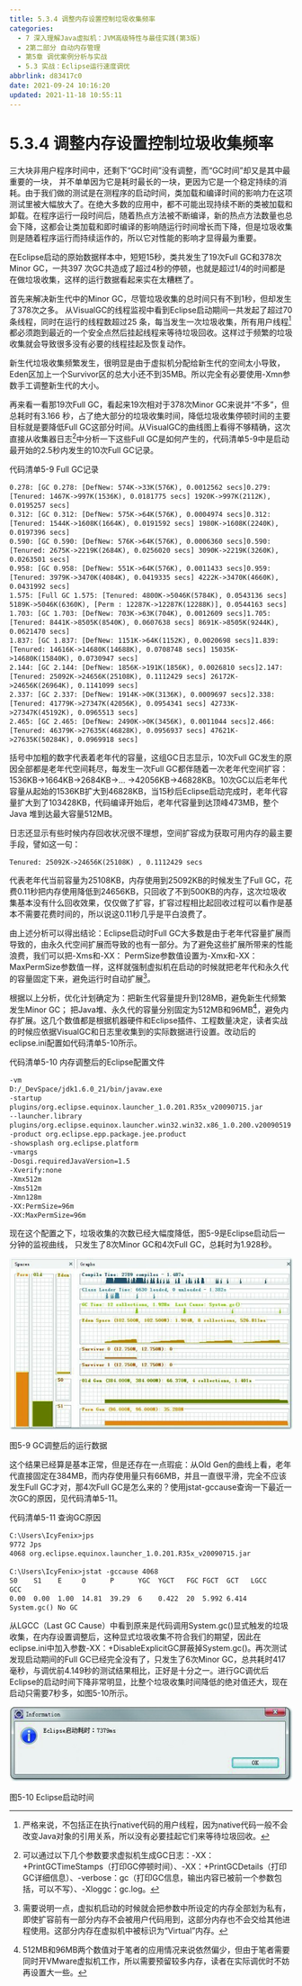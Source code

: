 ```yaml
---
title: 5.3.4 调整内存设置控制垃圾收集频率
categories: 
  - 7 深入理解Java虛拟机：JVM高级特性与最佳实践(第3版)
  - 2第二部分 自动内存管理
  - 第5章 调优案例分析与实战
  - 5.3 实战：Eclipse运行速度调优
abbrlink: d83417c0
date: 2021-09-24 10:16:20
updated: 2021-11-18 10:55:11
---
```

# 5.3.4 调整内存设置控制垃圾收集频率
三大块非用户程序时间中，还剩下“GC时间”没有调整，而“GC时间”却又是其中最重要的一块， 并不单单因为它是耗时最长的一块，更因为它是一个稳定持续的消耗。由于我们做的测试是在测程序的启动时间，类加载和编译时间的影响力在这项测试里被大幅放大了。在绝大多数的应用中，都不可能出现持续不断的类被加载和卸载。在程序运行一段时间后，随着热点方法被不断编译，新的热点方法数量也总会下降，这都会让类加载和即时编译的影响随运行时间增长而下降，但是垃圾收集则是随着程序运行而持续运作的，所以它对性能的影响才显得最为重要。

在Eclipse启动的原始数据样本中，短短15秒，类共发生了19次Full GC和378次Minor GC，一共397 次GC共造成了超过4秒的停顿，也就是超过1/4的时间都是在做垃圾收集，这样的运行数据看起来实在太糟糕了。

首先来解决新生代中的Minor GC，尽管垃圾收集的总时间只有不到1秒，但却发生了378次之多。 从VisualGC的线程监视中看到Eclipse启动期间一共发起了超过70条线程，同时在运行的线程数超过25 条，每当发生一次垃圾收集，所有用户线程[^1]都必须跑到最近的一个安全点然后挂起线程来等待垃圾回收。这样过于频繁的垃圾收集就会导致很多没有必要的线程挂起及恢复动作。

新生代垃圾收集频繁发生，很明显是由于虚拟机分配给新生代的空间太小导致，Eden区加上一个Survivor区的总大小还不到35MB。所以完全有必要使用-Xmn参数手工调整新生代的大小。

再来看一看那19次Full GC，看起来19次相对于378次Minor GC来说并“不多”，但总耗时有3.166 秒，占了绝大部分的垃圾收集时间，降低垃圾收集停顿时间的主要目标就是要降低Full GC这部分时间。从VisualGC的曲线图上看得不够精确，这次直接从收集器日志[^2]中分析一下这些Full GC是如何产生的，代码清单5-9中是启动最开始的2.5秒内发生的10次Full GC记录。

代码清单5-9 Full GC记录
```
0.278: [GC 0.278: [DefNew: 574K->33K(576K), 0.0012562 secs]0.279: [Tenured: 1467K->997K(1536K), 0.0181775 secs] 1920K->997K(2112K), 0.0195257 secs] 
0.312: [GC 0.312: [DefNew: 575K->64K(576K), 0.0004974 secs]0.312: [Tenured: 1544K->1608K(1664K), 0.0191592 secs] 1980K->1608K(2240K), 0.0197396 secs] 
0.590: [GC 0.590: [DefNew: 576K->64K(576K), 0.0006360 secs]0.590: [Tenured: 2675K->2219K(2684K), 0.0256020 secs] 3090K->2219K(3260K), 0.0263501 secs] 
0.958: [GC 0.958: [DefNew: 551K->64K(576K), 0.0011433 secs]0.959: [Tenured: 3979K->3470K(4084K), 0.0419335 secs] 4222K->3470K(4660K), 0.0431992 secs] 
1.575: [Full GC 1.575: [Tenured: 4800K->5046K(5784K), 0.0543136 secs] 5189K->5046K(6360K), [Perm : 12287K->12287K(12288K)], 0.0544163 secs] 
1.703: [GC 1.703: [DefNew: 703K->63K(704K), 0.0012609 secs]1.705: [Tenured: 8441K->8505K(8540K), 0.0607638 secs] 8691K->8505K(9244K), 0.0621470 secs] 
1.837: [GC 1.837: [DefNew: 1151K->64K(1152K), 0.0020698 secs]1.839: [Tenured: 14616K->14680K(14688K), 0.0708748 secs] 15035K->14680K(15840K), 0.0730947 secs] 
2.144: [GC 2.144: [DefNew: 1856K->191K(1856K), 0.0026810 secs]2.147: [Tenured: 25092K->24656K(25108K), 0.1112429 secs] 26172K->24656K(26964K), 0.1141099 secs] 
2.337: [GC 2.337: [DefNew: 1914K->0K(3136K), 0.0009697 secs]2.338: [Tenured: 41779K->27347K(42056K), 0.0954341 secs] 42733K->27347K(45192K), 0.0965513 secs] 
2.465: [GC 2.465: [DefNew: 2490K->0K(3456K), 0.0011044 secs]2.466: [Tenured: 46379K->27635K(46828K), 0.0956937 secs] 47621K->27635K(50284K), 0.0969918 secs] 
```

括号中加粗的数字代表着老年代的容量，这组GC日志显示，10次Full GC发生的原因全部都是老年代空间耗尽，每发生一次Full GC都伴随着一次老年代空间扩容：1536KB→1664KB→2684KB→… →42056KB→46828KB。10次GC以后老年代容量从起始的1536KB扩大到46828KB，当15秒后Eclipse启动完成时，老年代容量扩大到了103428KB，代码编译开始后，老年代容量到达顶峰473MB，整个Java 堆到达最大容量512MB。

日志还显示有些时候内存回收状况很不理想，空间扩容成为获取可用内存的最主要手段，譬如这一句：

```
Tenured: 25092K->24656K(25108K) , 0.1112429 secs
```
代表老年代当前容量为25108KB，内存使用到25092KB的时候发生了Full GC，花费0.11秒把内存使用降低到24656KB，只回收了不到500KB的内存，这次垃圾收集基本没有什么回收效果，仅仅做了扩容，扩容过程相比起回收过程可以看作是基本不需要花费时间的，所以说这0.11秒几乎是平白浪费了。

由上述分析可以得出结论：Eclipse启动时Full GC大多数是由于老年代容量扩展而导致的，由永久代空间扩展而导致的也有一部分。为了避免这些扩展所带来的性能浪费，我们可以把-Xms和-XX： PermSize参数值设置为-Xmx和-XX：MaxPermSize参数值一样，这样就强制虚拟机在启动的时候就把老年代和永久代的容量固定下来，避免运行时自动扩展[^3]。

根据以上分析，优化计划确定为：把新生代容量提升到128MB，避免新生代频繁发生Minor GC； 把Java堆、永久代的容量分别固定为512MB和96MB[^4]，避免内存扩展。这几个数值都是根据机器硬件和Eclipse插件、工程数量决定，读者实战的时候应依据VisualGC和日志里收集到的实际数据进行设置。改动后的eclipse.ini配置如代码清单5-10所示。

代码清单5-10 内存调整后的Eclipse配置文件
```
-vm 
D:/_DevSpace/jdk1.6.0_21/bin/javaw.exe 
-startup 
plugins/org.eclipse.equinox.launcher_1.0.201.R35x_v20090715.jar 
--launcher.library plugins/org.eclipse.equinox.launcher.win32.win32.x86_1.0.200.v20090519 
-product org.eclipse.epp.package.jee.product 
-showsplash org.eclipse.platform 
-vmargs 
-Dosgi.requiredJavaVersion=1.5 
-Xverify:none 
-Xmx512m 
-Xms512m 
-Xmn128m 
-XX:PermSize=96m 
-XX:MaxPermSize=96m
```
现在这个配置之下，垃圾收集的次数已经大幅度降低，图5-9是Eclipse启动后一分钟的监视曲线， 只发生了8次Minor GC和4次Full GC，总耗时为1.928秒。

![image-20210919160200884](https://raw.githubusercontent.com/lanlan2017/images/master/Blog/Sum/20210919160201.png)

图5-9 GC调整后的运行数据 

这个结果已经算是基本正常，但是还存在一点瑕疵：从Old Gen的曲线上看，老年代直接固定在384MB，而内存使用量只有66MB，并且一直很平滑，完全不应该发生Full GC才对，那4次Full GC是怎么来的？使用jstat-gccause查询一下最近一次GC的原因，见代码清单5-11。

代码清单5-11 查询GC原因
```
C:\Users\IcyFenix>jps 
9772 Jps 
4068 org.eclipse.equinox.launcher_1.0.201.R35x_v20090715.jar 

C:\Users\IcyFenix>jstat -gccause 4068 
S0    S1    E     O      P      YGC  YGCT   FGC FGCT  GCT   LGCC        GCC 
0.00  0.00  1.00  14.81  39.29  6    0.422  20  5.992 6.414 System.gc() No GC
```
从LGCC（Last GC Cause）中看到原来是代码调用System.gc()显式触发的垃圾收集，在内存设置调整后，这种显式垃圾收集不符合我们的期望，因此在eclipse.ini中加入参数-XX：+DisableExplicitGC屏蔽掉System.gc()。再次测试发现启动期间的Full GC已经完全没有了，只发生了6次Minor GC，总共耗时417毫秒，与调优前4.149秒的测试结果相比，正好是十分之一。进行GC调优后Eclipse的启动时间下降非常明显，比整个垃圾收集时间降低的绝对值还大，现在启动只需要7秒多，如图5-10所示。

![image-20210919160511532](https://raw.githubusercontent.com/lanlan2017/images/master/Blog/Sum/20210919160511.png)

图5-10 Eclipse启动时间


[^1]: 严格来说，不包括正在执行native代码的用户线程，因为native代码一般不会改变Java对象的引用关系，所以没有必要挂起它们来等待垃圾回收。 
[^2]: 可以通过以下几个参数要求虚拟机生成GC日志：-XX：+PrintGCTimeStamps（打印GC停顿时间）、-XX：+PrintGCDetails（打印GC详细信息）、-verbose：gc（打印GC信息，输出内容已被前一个参数包括，可以不写）、-Xloggc：gc.log。 
[^3]: 需要说明一点，虚拟机启动的时候就会把参数中所设定的内存全部划为私有，即使扩容前有一部分内存不会被用户代码用到，这部分内存也不会交给其他进程使用。这部分内存在虚拟机中被标识为“Virtual”内存。 
[^4]: 512MB和96MB两个数值对于笔者的应用情况来说依然偏少，但由于笔者需要同时开VMware虚拟机工作，所以需要预留较多内存，读者在实际调优时不妨再设置大一些。
